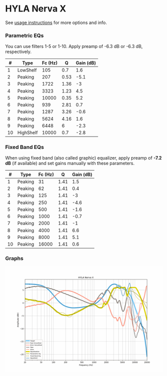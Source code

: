 # HYLA Nerva X
See [usage instructions](https://github.com/jaakkopasanen/AutoEq#usage) for more options and info.

### Parametric EQs
You can use filters 1-5 or 1-10. Apply preamp of -6.3 dB or -6.3 dB, respectively.

|   # | Type      |   Fc (Hz) |    Q |   Gain (dB) |
|-----|-----------|-----------|------|-------------|
|   1 | LowShelf  |       105 | 0.7  |         1.6 |
|   2 | Peaking   |       207 | 0.53 |        -5.1 |
|   3 | Peaking   |      1722 | 1.36 |        -3   |
|   4 | Peaking   |      3323 | 1.23 |         4.5 |
|   5 | Peaking   |     10000 | 0.35 |         5.2 |
|   6 | Peaking   |       939 | 2.81 |         0.7 |
|   7 | Peaking   |      1287 | 3.26 |        -0.6 |
|   8 | Peaking   |      5624 | 4.16 |         1.6 |
|   9 | Peaking   |      6448 | 6    |        -2.3 |
|  10 | HighShelf |     10000 | 0.7  |        -2.8 |

### Fixed Band EQs
When using fixed band (also called graphic) equalizer, apply preamp of **-7.2 dB** (if available) and set gains manually with these parameters.

|   # | Type    |   Fc (Hz) |    Q |   Gain (dB) |
|-----|---------|-----------|------|-------------|
|   1 | Peaking |        31 | 1.41 |         1.5 |
|   2 | Peaking |        62 | 1.41 |         0.4 |
|   3 | Peaking |       125 | 1.41 |        -3   |
|   4 | Peaking |       250 | 1.41 |        -4.6 |
|   5 | Peaking |       500 | 1.41 |        -1.6 |
|   6 | Peaking |      1000 | 1.41 |        -0.7 |
|   7 | Peaking |      2000 | 1.41 |        -1   |
|   8 | Peaking |      4000 | 1.41 |         6.6 |
|   9 | Peaking |      8000 | 1.41 |         5.1 |
|  10 | Peaking |     16000 | 1.41 |         0.6 |

### Graphs
![](./HYLA%20Nerva%20X.png)
